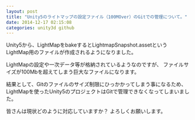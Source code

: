 ```yaml
---
layout: post
title: "Unity5のライトマップの設定ファイル（100MOver）のGitでの管理について。"
date: 2014-12-17 02:15:08
categories: unity3d github
---
```

<p>Unity5から、LightMapをbakeするとLightmapSnapshot.assetという
LightMap用のファイルが作成されるようになりました。</p>

<p>LightMapの設定や一次データ等が格納されているようなのですが、
ファイルサイズが100Mbを超えてしまう巨大なファイルになります。</p>

<p>結果として、Gitのファイルのサイズ制限にひっかかってしまう事になるため、
LightMapを使ったUnity5のプロジェクトはGitで管理できなくなってしまいました。</p>

<p>皆さんは現状どのように対応していますか？
よろしくお願いします。</p>
